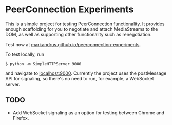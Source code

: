 PeerConnection Experiments
==========================

This is a simple project for testing PeerConnection functionality. It provides
enough scaffolding for you to negotiate and attach MediaStreams to the DOM, as
well as supporting other functionality such as renegotiation.

Test now at [markandrus.github.io/peerconnection-experiments](https://markandrus.github.io/peerconnection-experiments/).

To test locally, run

```
$ python -m SimpleHTTPServer 9000
```

and navigate to [localhost:9000](http://localhost:9000). Currently the project
uses the postMessage API for signaling, so there's no need to run, for example,
a WebSocket server.

TODO
----

- Add WebSocket signaling as an option for testing between Chrome and Firefox.
